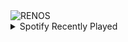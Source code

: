 <div align="justify">
<picture>
    <source media="(prefers-color-scheme: dark)" srcset="https://i.ibb.co/3p5gn11/output-gif.gif">
    <source media="(prefers-color-scheme: light)" srcset="https://i.ibb.co/3p5gn11/output-gif.gif">
    <img alt="RENOS" src="https://i.ibb.co/3p5gn11/output-gif.gif">
</picture>
<details>
<summary>Spotify Recently Played</summary>
<img src="https://spotify-recently-played-readme.vercel.app/api?user=31d6d6zerc5ct6kck32na2ozsqf4&unique=1&width=400" alt="Spotify" />
</details>
</div>

<!-- Image deletion URL: https://ibb.co/sKp8Zjj/4da4b11a45bf5bc61a3a13cd59cd99e9 -->